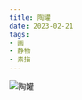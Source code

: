 ```yaml
---
title: 陶罐
date: 2023-02-21
tags:
- 画
- 静物
- 素描
---
```


![陶罐](D1881FE2-FD18-4630-A9C5-997BD28ED27E_s.jpg)